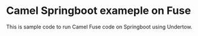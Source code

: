 # Camel Springboot exameple on Fuse

This is sample code to run Camel Fuse code on Springboot using Undertow.
